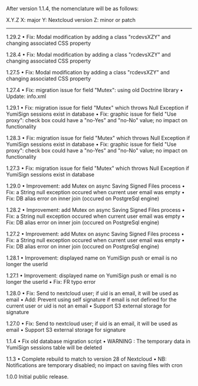 After version 1.1.4, the nomenclature will be as follows:

X.Y.Z
X: major
Y: Nextcloud version
Z: minor or patch

-----------------------------------------
1.29.2
• Fix: Modal modification by adding a class "rcdevsXZY" and changing associated CSS property

1.28.4
• Fix: Modal modification by adding a class "rcdevsXZY" and changing associated CSS property

1.27.5
• Fix: Modal modification by adding a class "rcdevsXZY" and changing associated CSS property

1.27.4
• Fix: migration issue for field "Mutex": using old Doctrine library
• Update: info.xml

1.29.1
• Fix: migration issue for field "Mutex" which throws Null Exception if YumiSign sessions exist in database
• Fix: graphic issue for field "Use proxy": check box could have a "no-Yes" and "no-No" value; no impact on functionality

1.28.3
• Fix: migration issue for field "Mutex" which throws Null Exception if YumiSign sessions exist in database
• Fix: graphic issue for field "Use proxy": check box could have a "no-Yes" and "no-No" value; no impact on functionality

1.27.3
• Fix: migration issue for field "Mutex" which throws Null Exception if YumiSign sessions exist in database

1.29.0
• Improvement: add Mutex on async Saving Signed Files process
• Fix: a String null exception occured when current user email was empty
• Fix: DB alias error on inner join (occured on PostgreSql engine)

1.28.2
• Improvement: add Mutex on async Saving Signed Files process
• Fix: a String null exception occured when current user email was empty
• Fix: DB alias error on inner join (occured on PostgreSql engine)

1.27.2
• Improvement: add Mutex on async Saving Signed Files process
• Fix: a String null exception occured when current user email was empty
• Fix: DB alias error on inner join (occured on PostgreSql engine)

1.28.1
• Improvement: displayed name on YumiSign push or email is no longer the userId

1.27.1
• Improvement: displayed name on YumiSign push or email is no longer the userId
• Fix: FR typo error

1.28.0
• Fix: Send to nextcloud user; if uid is an email, it will be used as email
• Add: Prevent using self signature if email is not defined for the current user or uid is not an email
• Support S3 external storage for signature

1.27.0
• Fix: Send to nextcloud user; if uid is an email, it will be used as email
• Support S3 external storage for signature

1.1.4
• Fix old database migration script
• WARNING : The temporary data in YumiSign sessions table will be deleted

1.1.3
• Complete rebuild to match to version 28 of Nextcloud
• NB: Notifications are temporary disabled; no impact on saving files with cron

1.0.0
     Initial public release.
